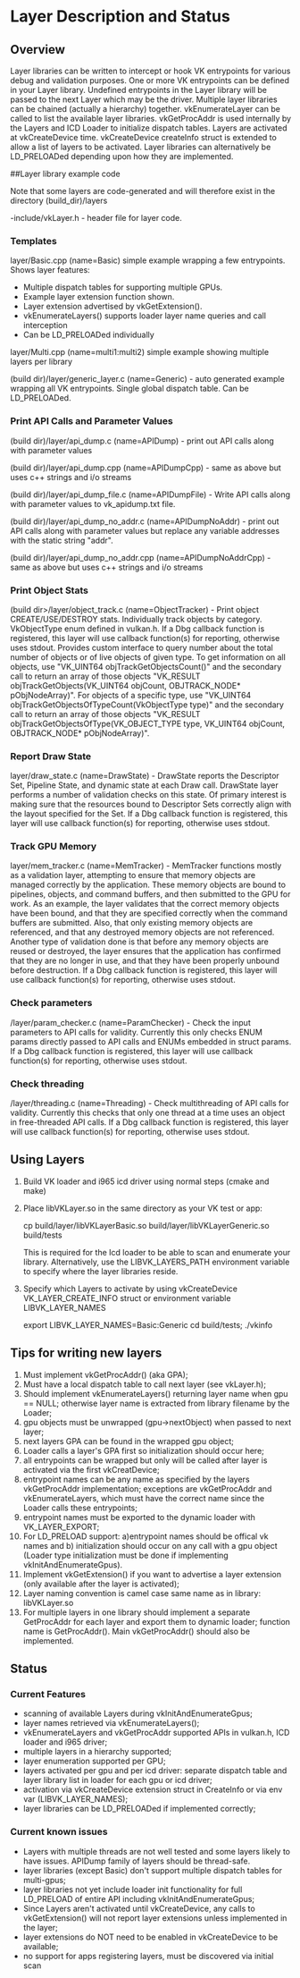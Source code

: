 # Layer Description and Status

## Overview

Layer libraries can be written to intercept or hook VK entrypoints for various
debug and validation purposes.  One or more VK entrypoints can be defined in your Layer
library.  Undefined entrypoints in the Layer library will be passed to the next Layer which
may be the driver.  Multiple layer libraries can be chained (actually a hierarchy) together.
vkEnumerateLayer can be called to list the available layer libraries.  vkGetProcAddr is
used internally by the Layers and ICD Loader to initialize dispatch tables. Layers are
activated at vkCreateDevice time. vkCreateDevice createInfo struct is extended to allow
a list of layers to be activated.  Layer libraries can alternatively be LD\_PRELOADed depending
upon how they are implemented.

##Layer library example code

Note that some layers are code-generated and will therefore exist in the directory (build_dir)/layers

-include/vkLayer.h  - header file for layer code.

### Templates
layer/Basic.cpp (name=Basic) simple example wrapping a few entrypoints. Shows layer features:
- Multiple dispatch tables for supporting multiple GPUs.
- Example layer extension function shown.
- Layer extension advertised by vkGetExtension().
- vkEnumerateLayers() supports loader layer name queries and call interception
- Can be LD\_PRELOADed individually

layer/Multi.cpp (name=multi1:multi2) simple example showing multiple layers per library
    
(build dir)/layer/generic_layer.c (name=Generic) - auto generated example wrapping all VK entrypoints. Single global dispatch table. Can be LD\_PRELOADed.

### Print API Calls and Parameter Values
(build dir)/layer/api_dump.c (name=APIDump) - print out API calls along with parameter values

(build dir)/layer/api_dump.cpp (name=APIDumpCpp) - same as above but uses c++ strings and i/o streams

(build dir)/layer/api\_dump\_file.c (name=APIDumpFile) - Write API calls along with parameter values to vk\_apidump.txt file.

(build dir)/layer/api\_dump\_no\_addr.c (name=APIDumpNoAddr) - print out API calls along with parameter values but replace any variable addresses with the static string "addr".

(build dir)/layer/api\_dump\_no\_addr.cpp (name=APIDumpNoAddrCpp) - same as above but uses c++ strings and i/o streams

### Print Object Stats
(build dir>/layer/object_track.c (name=ObjectTracker) - Print object CREATE/USE/DESTROY stats. Individually track objects by category. VkObjectType enum defined in vulkan.h. If a Dbg callback function is registered, this layer will use callback function(s) for reporting, otherwise uses stdout. Provides custom interface to query number about the total number of objects or of live objects of given type.  To get information on all objects, use  "VK\_UINT64 objTrackGetObjectsCount()" and the secondary call to return an array of those objects "VK\_RESULT objTrackGetObjects(VK\_UINT64 objCount, OBJTRACK\_NODE\* pObjNodeArray)". For objects of a specific type, use  "VK\_UINT64 objTrackGetObjectsOfTypeCount(VkObjectType type)" and the secondary call to return an array of those objects "VK\_RESULT objTrackGetObjectsOfType(VK\_OBJECT\_TYPE type, VK\_UINT64 objCount, OBJTRACK\_NODE\* pObjNodeArray)".

### Report Draw State
layer/draw\_state.c (name=DrawState) - DrawState reports the Descriptor Set, Pipeline State, and dynamic state at each Draw call. DrawState layer performs a number of validation checks on this state. Of primary interest is making sure that the resources bound to Descriptor Sets correctly align with the layout specified for the Set. If a Dbg callback function is registered, this layer will use callback function(s) for reporting, otherwise uses stdout. 

### Track GPU Memory
layer/mem\_tracker.c (name=MemTracker) - MemTracker functions mostly as a validation layer, attempting to ensure that memory objects are managed correctly by the application.  These memory objects are bound to pipelines, objects, and command buffers, and then submitted to the GPU for work.  As an example, the layer validates that the correct memory objects have been bound, and that they are specified correctly when the command buffers are submitted.  Also, that only existing memory objects are referenced, and that any destroyed memory objects are not referenced.  Another type of validation done is that before any memory objects are reused or destroyed, the layer ensures that the application has confirmed that they are no longer in use, and that they have been properly unbound before destruction. If a Dbg callback function is registered, this layer will use callback function(s) for reporting, otherwise uses stdout.

### Check parameters
<build dir>/layer/param_checker.c (name=ParamChecker) - Check the input parameters to API calls for validity. Currently this only checks ENUM params directly passed to API calls and ENUMs embedded in struct params. If a Dbg callback function is registered, this layer will use callback function(s) for reporting, otherwise uses stdout.

### Check threading
<build dir>/layer/threading.c (name=Threading) - Check multithreading of API calls for validity. Currently this checks that only one thread at a time uses an object in free-threaded API calls. If a Dbg callback function is registered, this layer will use callback function(s) for reporting, otherwise uses stdout.

## Using Layers

1. Build VK loader  and i965 icd driver using normal steps (cmake and make)
2. Place libVKLayer<name>.so in the same directory as your VK test or app:

    cp build/layer/libVKLayerBasic.so build/layer/libVKLayerGeneric.so build/tests

    This is required for the Icd loader to be able to scan and enumerate your library. Alternatively, use the LIBVK\_LAYERS\_PATH environment variable to specify where the layer libraries reside.

3. Specify which Layers to activate by using 
vkCreateDevice VK\_LAYER\_CREATE\_INFO struct or environment variable LIBVK\_LAYER\_NAMES

    export LIBVK\_LAYER\_NAMES=Basic:Generic
    cd build/tests; ./vkinfo

## Tips for writing new layers

1. Must implement vkGetProcAddr() (aka GPA);
2. Must have a local dispatch table to call next layer (see vkLayer.h);
3. Should implement vkEnumerateLayers() returning layer name when gpu == NULL; otherwise layer name is extracted from library filename by the Loader;
4. gpu objects must be unwrapped (gpu->nextObject) when passed to next layer;
5. next layers GPA can be found in the wrapped gpu object;
6. Loader calls a layer's GPA first  so initialization should occur here;
7. all entrypoints can be wrapped but only will be called after layer is activated
    via the first vkCreatDevice;
8. entrypoint names can be any name as specified by the layers vkGetProcAddr
    implementation; exceptions are vkGetProcAddr and vkEnumerateLayers,
    which must have the correct name since the Loader calls these entrypoints;
9. entrypoint names must be exported to the dynamic loader with VK\_LAYER\_EXPORT;
10. For LD\_PRELOAD support: a)entrypoint names should be offical vk names and
    b) initialization should occur on any call with a gpu object (Loader type
    initialization must be done if implementing vkInitAndEnumerateGpus).
11. Implement vkGetExtension() if you want to advertise a layer extension
    (only available after the layer is activated);
12. Layer naming convention is camel case same name as in library: libVKLayer<name>.so
13. For multiple layers in one library should implement a separate GetProcAddr for each
    layer and export them to dynamic loader;  function name is <layerName>GetProcAddr().
    Main vkGetProcAddr() should also be implemented.

## Status

### Current Features

- scanning of available Layers during vkInitAndEnumerateGpus;
- layer names retrieved via vkEnumerateLayers();
- vkEnumerateLayers and vkGetProcAddr supported APIs in vulkan.h, ICD loader and i965 driver;
- multiple layers in a hierarchy supported;
- layer enumeration supported per GPU;
- layers activated per gpu and per icd driver: separate  dispatch table and layer library list in loader for each gpu or icd driver;
- activation via vkCreateDevice extension struct in CreateInfo or via env var (LIBVK\_LAYER\_NAMES);
- layer libraries can be LD\_PRELOADed if implemented correctly;

### Current known issues

- Layers with multiple threads are not well tested and some layers likely to have issues. APIDump family of layers should be thread-safe.
- layer libraries (except Basic) don't support multiple dispatch tables for multi-gpus;
- layer libraries not yet include loader init functionality for full LD\_PRELOAD of entire API including vkInitAndEnumerateGpus;
- Since Layers aren't activated until vkCreateDevice, any calls to vkGetExtension() will not report layer extensions unless implemented in the layer;
- layer extensions do NOT need to be enabled in vkCreateDevice to be available;
- no support for apps registering layers, must be discovered via initial scan

